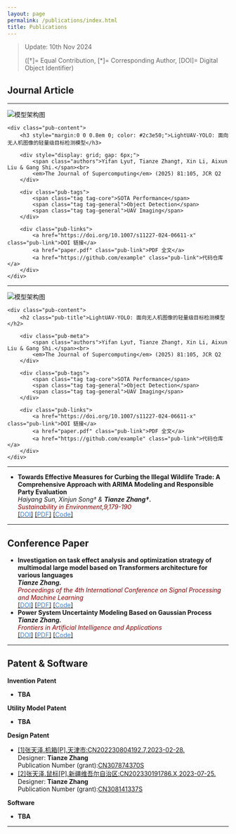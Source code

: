 ```yaml
---
layout: page
permalink: /publications/index.html
title: Publications
---
```


> Update: 10th Nov 2024 
>
> ([†]= Equal Contribution, [*]= Corresponding Author, [DOI]= Digital Object Identifier)

## Journal Article
<hr>
<article class="publication-card">
    <div class="pub-visual" onclick="showModal()">
        <img src="model-architecture.png" alt="模型架构图">
    </div>

    <div class="pub-content">
        <h3 style="margin:0 0 0.8em 0; color: #2c3e50;">LightUAV-YOLO: 面向无人机图像的轻量级目标检测模型</h3>

        <div style="display: grid; gap: 6px;">
            <span class="authors">Yifan Lyu†, Tianze Zhang†, Xin Li, Aixun Liu & Gang Shi.</span><br>
            <em>The Journal of Supercomputing</em> (2025) 81:105, JCR Q2
        </div>

        <div class="pub-tags">
            <span class="tag tag-core">SOTA Performance</span>
            <span class="tag tag-general">Object Detection</span>
            <span class="tag tag-general">UAV Imaging</span>
        </div>

        <div class="pub-links">
            <a href="https://doi.org/10.1007/s11227-024-06611-x" class="pub-link">DOI 链接</a>
            <a href="paper.pdf" class="pub-link">PDF 全文</a>
            <a href="https://github.com/example" class="pub-link">代码仓库</a>
        </div>
    </div>
</article>
<hr>
<article class="publication-card">
    <div class="pub-visual" onclick="showModal()">
        <img src="model-architecture.png" alt="模型架构图">
    </div>

    <div class="pub-content">
        <h2 class="pub-title">LightUAV-YOLO: 面向无人机图像的轻量级目标检测模型</h2>

        <div class="pub-meta">
            <span class="authors">Yifan Lyu†, Tianze Zhang†, Xin Li, Aixun Liu & Gang Shi.</span><br>
            <em>The Journal of Supercomputing</em> (2025) 81:105, JCR Q2
        </div>

        <div class="pub-tags">
            <span class="tag tag-core">SOTA Performance</span>
            <span class="tag tag-general">Object Detection</span>
            <span class="tag tag-general">UAV Imaging</span>
        </div>

        <div class="pub-links">
            <a href="https://doi.org/10.1007/s11227-024-06611-x" class="pub-link">DOI 链接</a>
            <a href="paper.pdf" class="pub-link">PDF 全文</a>
            <a href="https://github.com/example" class="pub-link">代码仓库</a>
        </div>
    </div>
</article>
<hr>

- **Towards Effective Measures for Curbing the Illegal Wildlife Trade: A Comprehensive Approach with ARIMA Modeling and Responsible Party Evaluation**
  <br> *Haiyang Sun, Xinjun Song† & **Tianze Zhang†.***
  <br> *<font color='#8B0000'>Sustainability in Environment,9,179-190</font>*
  <br> [[<font color='#4282D3'>DOI</font>]](https://doi.org/10.22158/se.v9n2p28) [[<font color='#4282D3'>PDF</font>]](https://zhangtianze.com/mypublications/Thesis/36336-323623-2-PB.pdf) [[<font color='#4282D3'>Code</font>]]()
  <!-- <br> DOI:[10.22158/se.v9n2p28](http://www.scholink.org/ojs/index.php/se/article/view/36336) -->

---

## Conference Paper

- **Investigation on task effect analysis and optimization strategy of multimodal large model based on Transformers architecture for various languages**
  <br> ***Tianze Zhang.***
  <br> *<font color='#8B0000'>Proceedings of the 4th International Conference on Signal Processing and Machine Learning</font>*
  <!-- <br> Chicago, United States -->
  <br> [[<font color='#4282D3'>DOI</font>]](https://doi.org/10.54254/2755-2721/47/20241374) [[<font color='#4282D3'>PDF</font>]](https://zhangtianze.com/mypublications/Thesis/10.542542755-27214720241374.pdf) [[<font color='#4282D3'>Code</font>]](https://github.com/Tianze-Unimelb/MultiMLM) 
- **Power System Uncertainty Modeling Based on Gaussian Process**
  <br> ***Tianze Zhang.***
  <br> *<font color='#8B0000'>Frontiers in Artificial Intelligence and Applications</font>*
  <!-- <br> Hangzhou,China -->
  <br> [[<font color='#4282D3'>DOI</font>]](https://doi.org/10.3233/FAIA231436) [[<font color='#4282D3'>PDF</font>]](https://zhangtianze.com/mypublications/Thesis/FAIA-383-FAIA231436.pdf) [[<font color='#4282D3'>Code</font>]](https://github.com/Tianze-Unimelb/GPowerUq)
  
---

<!--## Degree Thesis
- **TBA**

---
-->

## Patent & Software

**Invention Patent**
- **TBA**

**Utility Model Patent**
- **TBA**

**Design Patent**
- [[1]张天泽.机箱[P].天津市:CN202230804192.7,2023-02-28.](https://zhangtianze.com/mypublications/Patent/CN202230804192.pdf)<br>
  Designer: **Tianze Zhang**<br>
  <!-- Applicant (grant): Xinjiang University<br> -->
  Publication Number (grant):[CN307874370S](https://zhangtianze.com/mypublications/Patent/CN202230804192.pdf)<br>
- [[2]张天泽.鼠标[P].新疆维吾尔自治区:CN202330191786.X,2023-07-25.](https://zhangtianze.com/mypublications/Patent/CN202330191786.pdf)<br>
  Designer: **Tianze Zhang**<br>
  <!-- Applicant (grant): Tianze Zhang<br> -->
  Publication Number (grant):[CN308141337S](https://zhangtianze.com/mypublications/Patent/CN202330191786.pdf)<br>
  
**Software**
- **TBA**

---

<!--## Manuscript

TBA.
<br>

---
-->
